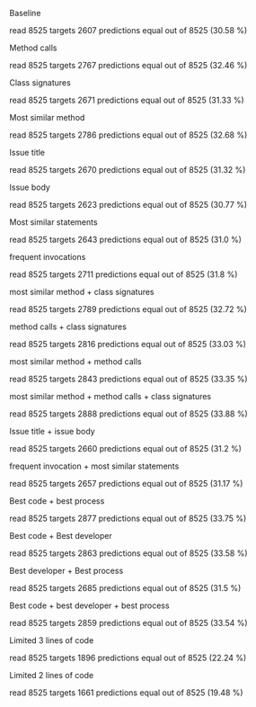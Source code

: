 
Baseline

read 8525 targets
2607 predictions equal out of 8525 (30.58 %)

Method calls

read 8525 targets
2767 predictions equal out of 8525 (32.46 %)

Class signatures

read 8525 targets
2671 predictions equal out of 8525 (31.33 %)

Most similar method

read 8525 targets
2786 predictions equal out of 8525 (32.68 %)

Issue title

read 8525 targets
2670 predictions equal out of 8525 (31.32 %)

Issue body

read 8525 targets
2623 predictions equal out of 8525 (30.77 %)

Most similar statements

read 8525 targets
2643 predictions equal out of 8525 (31.0 %)

frequent invocations

read 8525 targets
2711 predictions equal out of 8525 (31.8 %)

most similar method + class signatures

read 8525 targets
2789 predictions equal out of 8525 (32.72 %)

method calls + class signatures

read 8525 targets
2816 predictions equal out of 8525 (33.03 %)

most similar method + method calls

read 8525 targets
2843 predictions equal out of 8525 (33.35 %)

most similar method + method calls + class signatures

read 8525 targets
2888 predictions equal out of 8525 (33.88 %)

Issue title + issue body

read 8525 targets
2660 predictions equal out of 8525 (31.2 %)

frequent invocation + most similar statements

read 8525 targets
2657 predictions equal out of 8525 (31.17 %)

Best code + best process

read 8525 targets
2877 predictions equal out of 8525 (33.75 %)

Best code + Best developer

read 8525 targets
2863 predictions equal out of 8525 (33.58 %)


Best developer + Best process

read 8525 targets
2685 predictions equal out of 8525 (31.5 %)


Best code + best developer + best process

read 8525 targets
2859 predictions equal out of 8525 (33.54 %)


Limited 3 lines of code

read 8525 targets
1896 predictions equal out of 8525 (22.24 %)

Limited 2 lines of code

read 8525 targets
1661 predictions equal out of 8525 (19.48 %)
